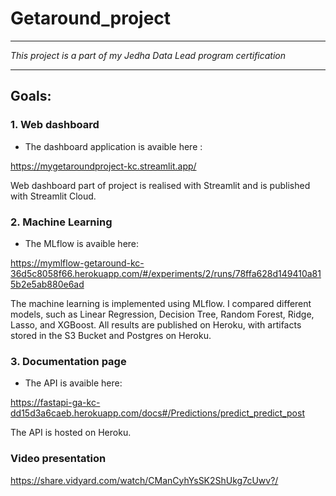 # Getaround_project

-----------------------------------------------------------------------------------------------------------------------------

*This project is a part of my Jedha Data Lead program certification*

-----------------------------------------------------------------------------------------------------------------------------

## Goals:

### 1. Web dashboard
* The dashboard application is avaible here :

https://mygetaroundproject-kc.streamlit.app/

Web dashboard part of project is realised with Streamlit and is published with Streamlit Cloud.

### 2. Machine Learning
* The MLflow is avaible here:

https://mymlflow-getaround-kc-36d5c8058f66.herokuapp.com/#/experiments/2/runs/78ffa628d149410a815b2e5ab880e6ad

The machine learning is implemented using MLflow. I compared different models, such as Linear Regression, Decision Tree, Random Forest, Ridge, Lasso, and XGBoost. All results are published on Heroku, with artifacts stored in the S3 Bucket and Postgres on Heroku.

### 3. Documentation page
* The API is avaible here:

https://fastapi-ga-kc-dd15d3a6caeb.herokuapp.com/docs#/Predictions/predict_predict_post

The API is hosted on Heroku.

### Video presentation

https://share.vidyard.com/watch/CManCyhYsSK2ShUkg7cUwv?/
  
